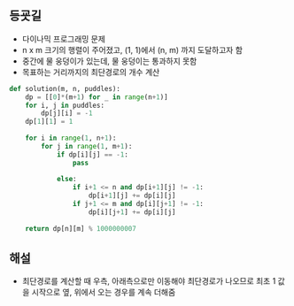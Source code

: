 ## 등굣길
- 다이나믹 프로그래밍 문제
- n x m 크기의 행렬이 주어졌고, (1, 1)에서 (n, m) 까지 도달하고자 함
- 중간에 물 웅덩이가 있는데, 물 웅덩이는 통과하지 못함
- 목표하는 거리까지의 최단경로의 개수 계산

```python
def solution(m, n, puddles):
    dp = [[0]*(m+1) for _ in range(n+1)]
    for i, j in puddles:
        dp[j][i] = -1
    dp[1][1] = 1    
    
    for i in range(1, n+1):
        for j in range(1, m+1):
            if dp[i][j] == -1:
                pass
            
            else:
                if i+1 <= n and dp[i+1][j] != -1:
                    dp[i+1][j] += dp[i][j]
                if j+1 <= m and dp[i][j+1] != -1:
                    dp[i][j+1] += dp[i][j]
              
    return dp[n][m] % 1000000007
```

## 해설
- 최단경로를 계산할 때 우측, 아래측으로만 이동해야 최단경로가 나오므로 최초 1 값을 시작으로 옆, 위에서 오는 경우를 계속 더해줌
